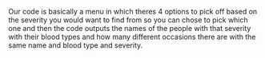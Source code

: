 Our code is basically a menu in which theres 4 options to pick off based on the severity you would want to find from so you can chose to pick which one and then the code outputs the names of the people with that severity with their blood types and how many different occasions there are with the same name and blood type and severity. 
